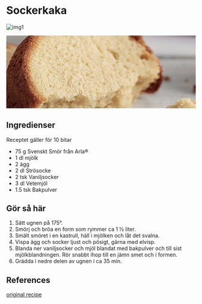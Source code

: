 # Sockerkaka

![img1](../img/sockerkaka.png)

![img2](../img/sockerkaka2.png)

## Ingredienser

Receptet gäller för 10 bitar

- 75 g Svenskt Smör från Arla® 
- 1 dl mjölk
- 2 ägg
- 2 dl Strösocke
- 2 tsk Vaniljsocker
- 3 dl Vetemjöl
- 1.5 tsk Bakpulver


## Gör så här

1. Sätt ugnen på 175°.
1. Smörj och bröa en form som rymmer ca 1 ½ liter.
1. Smält smöret i en kastrull, häll i mjölken och låt det svalna.
1. Vispa ägg och socker ljust och pösigt, gärna med elvisp.
1. Blanda ner vaniljsocker och mjöl blandat med bakpulver och till sist mjölkblandningen. Rör snabbt ihop till en jämn smet och i formen.
1. Grädda i nedre delen av ugnen i ca 35 min.


## References

[original recipe](https://www.arla.se/recept/sockerkaka/)